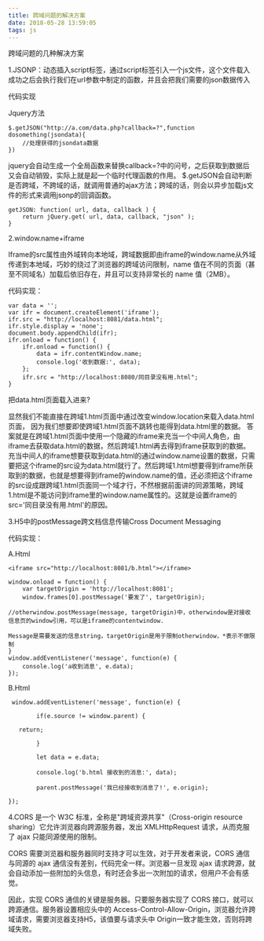 ```yaml
---
title: 跨域问题的解决方案
date: 2018-05-28 13:59:05
tags: js
---
```

跨域问题的几种解决方案

<!-- more -->

1.JSONP：动态插入script标签，通过script标签引入一个js文件，这个文件载入成功之后会执行我们在url参数中制定的函数，并且会把我们需要的json数据传入

代码实现

Jquery方法

    $.getJSON("http://a.com/data.php?callback=?",function dosomething(jsondata){
        //处理获得的jsondata数据
    })

jquery会自动生成一个全局函数来替换callback=?中的问号，之后获取到数据后又会自动销毁，实际上就是起一个临时代理函数的作用。
$.getJSON会自动判断是否跨域，不跨域的话，就调用普通的ajax方法；跨域的话，则会以异步加载js文件的形式来调用jsonp的回调函数。
   
    getJSON: function( url, data, callback ) {
        return jQuery.get( url, data, callback, "json" );
    }

2.window.name+iframe

Iframe的src属性由外域转向本地域，跨域数据即由iframe的window.name从外域传递到本地域，巧妙的绕过了浏览器的跨域访问限制，name 值在不同的页面（甚至不同域名）加载后依旧存在，并且可以支持非常长的 name 值（2MB）。

代码实现：

    var data = '';
    var ifr = document.createElement('iframe');
    ifr.src = "http://localhost:8081/data.html";
    ifr.style.display = 'none';
    document.body.appendChild(ifr);
    ifr.onload = function() {
        ifr.onload = function() {
            data = ifr.contentWindow.name;
            console.log('收到数据:', data);
        };
        ifr.src = "http://localhost:8080/同目录没有用.html";
    }

把data.html页面载入进来?

显然我们不能直接在跨域1.html页面中通过改变window.location来载入data.html页面，
因为我们想要即使跨域1.html页面不跳转也能得到data.html里的数据。
答案就是在跨域1.html页面中使用一个隐藏的iframe来充当一个中间人角色，由iframe去获取data.html的数据，然后跨域1.html再去得到iframe获取到的数据。
充当中间人的iframe想要获取到data.html的通过window.name设置的数据，只需要把这个iframe的src设为data.html就行了。然后跨域1.html想要得到iframe所获取到的数据，也就是想要得到iframe的window.name的值，还必须把这个iframe的src设成跟跨域1.html页面同一个域才行，不然根据前面讲的同源策略，跨域1.html是不能访问到iframe里的window.name属性的。这就是设置iframe的src='同目录没有用.html'的原因。

3.H5中的postMessage跨文档信息传输Cross Document Messaging

代码实现：

A.Html

    <iframe src="http://localhost:8081/b.html"></iframe>
    
    window.onload = function() {
        var targetOrigin = 'http://localhost:8081';
        window.frames[0].postMessage('要发了', targetOrigin);
    
    //otherwindow.postMessage(message, targetOrigin)中，otherwindow是对接收信息页的window引用，可以是iframe的contentwindow.
    
    Message是需要发送的信息string，targetOrigin是用于限制otherwindow，*表示不做限制
    }
    window.addEventListener('message', function(e) {
        console.log('a收到消息', e.data);
    });

B.Html

     window.addEventListener('message', function(e) {
    
            if(e.source != window.parent) {
    
       return;
    
            }
    
            let data = e.data;
    
            console.log('b.html 接收到的消息:', data);
    
            parent.postMessage('我已经接收到消息了!', e.origin);
    
    });

4.CORS 是一个 W3C 标准，全称是"跨域资源共享"（Cross-origin resource sharing）它允许浏览器向跨源服务器，发出 XMLHttpRequest 请求，从而克服了 ajax 只能同源使用的限制。

CORS 需要浏览器和服务器同时支持才可以生效，对于开发者来说，CORS 通信与同源的 ajax 通信没有差别，代码完全一样。浏览器一旦发现 ajax 请求跨源，就会自动添加一些附加的头信息，有时还会多出一次附加的请求，但用户不会有感觉。

因此，实现 CORS 通信的关键是服务器。只要服务器实现了 CORS 接口，就可以跨源通信。服务器设置相应头中的 Access-Control-Allow-Origin，浏览器允许跨域请求，需要浏览器支持H5，该值要与请求头中 Origin一致才能生效，否则将跨域失败。

